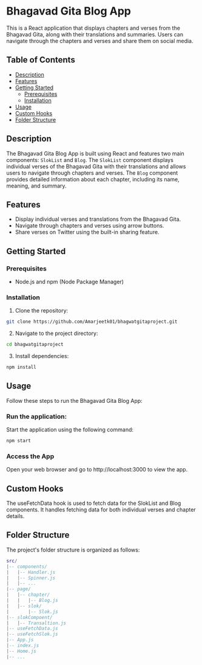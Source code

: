 # Bhagavad Gita Blog App

This is a React application that displays chapters and verses from the Bhagavad Gita, along with their translations and summaries. Users can navigate through the chapters and verses and share them on social media.

## Table of Contents

- [Description](#description)
- [Features](#features)
- [Getting Started](#getting-started)
  - [Prerequisites](#prerequisites)
  - [Installation](#installation)
- [Usage](#usage)
- [Custom Hooks](#custom-hooks)
- [Folder Structure](#folder-structure)

## Description

The Bhagavad Gita Blog App is built using React and features two main components: `SlokList` and `Blog`. The `SlokList` component displays individual verses of the Bhagavad Gita with their translations and allows users to navigate through chapters and verses. The `Blog` component provides detailed information about each chapter, including its name, meaning, and summary.

## Features

- Display individual verses and translations from the Bhagavad Gita.
- Navigate through chapters and verses using arrow buttons.
- Share verses on Twitter using the built-in sharing feature.

## Getting Started

### Prerequisites

- Node.js and npm (Node Package Manager)

### Installation

1. Clone the repository:

```bash
git clone https://github.com/Amarjeetk01/bhagwatgitaproject.git
```
2. Navigate to the project directory:
```bash
cd bhagwatgitaproject
```
3. Install dependencies:
```bash
npm install
```
## Usage
Follow these steps to run the Bhagavad Gita Blog App:

### Run the application:
Start the application using the following command:
```bash
npm start
```
### Access the App
Open your web browser and go to http://localhost:3000 to view the app.
## Custom Hooks
The useFetchData hook is used to fetch data for the SlokList and Blog components. It handles fetching data for both individual verses and chapter details.

## Folder Structure
The project's folder structure is organized as follows:

```lua
src/
|-- components/
|   |-- Handler.js
|   |-- Spinner.js
|   |-- ...
|-- page/
|   |-- chapter/
|   |   |-- Blog.js
|   |-- slok/
|       |-- Slok.js
|-- slokCompoent/
|   |-- Transaltion.js
|-- useFetchData.js
|-- useFetchSlok.js
|-- App.js
|-- index.js
|-- Home.js
|-- ...
